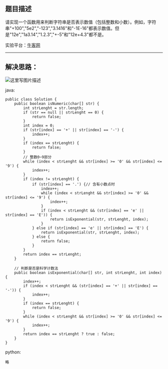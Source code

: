 **题目描述**
--------

请实现一个函数用来判断字符串是否表示数值（包括整数和小数）。例如，字符串"+100","5e2","-123","3.1416"和"-1E-16"都表示数值。但是"12e","1a3.14","1.2.3","+-5"和"12e+4.3"都不是。

实验平台：[牛客网](https://www.nowcoder.com/ta/coding-interviews?page=1)

----------


**解决思路：**
---------
![这里写图片描述](https://img-blog.csdn.net/20180419180238703?/2/text/aHR0cHM6Ly9ibG9nLmNzZG4ubmV0L3dhbmc0NTQ1OTIyOTc=/font/5a6L5L2T/fontsize/400/fill/I0JBQkFCMA==/dissolve/70)


java:
```
public class Solution {
    public boolean isNumeric(char[] str) {
		int strLenght = str.length;
		if (str == null || strLenght == 0) {
			return false;
		}
		int index = 0;
		if (str[index] == '+' || str[index] == '-') {
			index++;
		}
		if (index == strLenght) {
			return false;
		}
		// 整数0~9部分
		while (index < strLenght && str[index] >= '0' && str[index] <= '9') {
			index++;
		}
		if (index != strLenght) {
			if (str[index] == '.') {// 含有小数点时
				index++;
				while (index < strLenght && str[index] >= '0' && str[index] <= '9') {
					index++;
				}
				if (index < strLenght && (str[index] == 'e' || str[index] == 'E')) {
					return isExponential(str, strLenght, index);
				}
			} else if (str[index] == 'e' || str[index] == 'E') {
				return isExponential(str, strLenght, index);
			} else {
				return false;
			}
		}
		return index == strLenght;
	}

	// 判断是否是科学计数法
	public boolean isExponential(char[] str, int strLenght, int index) {
		index++;
		if (index < strLenght && (str[index] == '+' || str[index] == '-')) {
			index++;
		}
		if (index == strLenght) {
			return false;
		}
		while (index < strLenght && str[index] >= '0' && str[index] <= '9') {
			index++;
		}
		return index == strLenght ? true : false;
	}
}
```


python:
```
略
```